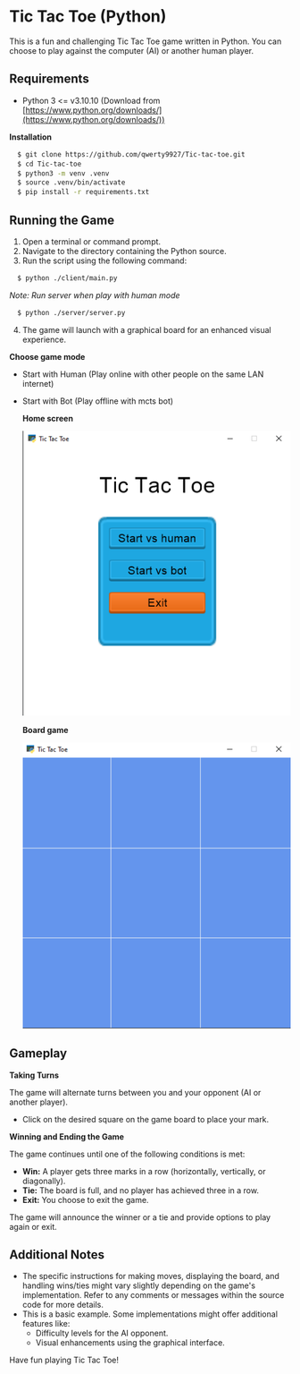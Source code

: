 # Tic Tac Toe (Python)

This is a fun and challenging Tic Tac Toe game written in Python. You can choose to play against the computer (AI) or another human player.

## Requirements

* Python 3 <= v3.10.10 (Download from [https://www.python.org/downloads/](https://www.python.org/downloads/))

**Installation**

  ```bash
    $ git clone https://github.com/qwerty9927/Tic-tac-toe.git
    $ cd Tic-tac-toe
    $ python3 -m venv .venv
    $ source .venv/bin/activate
    $ pip install -r requirements.txt
  ```

## Running the Game

  1. Open a terminal or command prompt.
  2. Navigate to the directory containing the Python source.
  3. Run the script using the following command:

  ```bash
    $ python ./client/main.py
  ```
  *Note: Run server when play with human mode*
  ```bash
    $ python ./server/server.py
  ```
  4. The game will launch with a graphical board for an enhanced visual experience.
  
  **Choose game mode**
* Start with Human (Play online with other people on the same LAN internet)
* Start with Bot (Play offline with mcts bot)

  **Home screen**
  <div style="text-align:center">
    <img src="img/home.png" alt="Home screen">
  </div>

  **Board game**
  <div style="text-align:center">
    <img src="img/board.png" alt="Home Board game">
  </div>

## Gameplay

**Taking Turns**

The game will alternate turns between you and your opponent (AI or another player).

  * Click on the desired square on the game board to place your mark.

**Winning and Ending the Game**

The game continues until one of the following conditions is met:

* **Win:** A player gets three marks in a row (horizontally, vertically, or diagonally).
* **Tie:** The board is full, and no player has achieved three in a row.
* **Exit:** You choose to exit the game.

The game will announce the winner or a tie and provide options to play again or exit.

## Additional Notes

* The specific instructions for making moves, displaying the board, and handling wins/ties might vary slightly depending on the game's implementation. Refer to any comments or messages within the source code for more details.
* This is a basic example. Some implementations might offer additional features like:
  * Difficulty levels for the AI opponent.
  * Visual enhancements using the graphical interface.

Have fun playing Tic Tac Toe!
